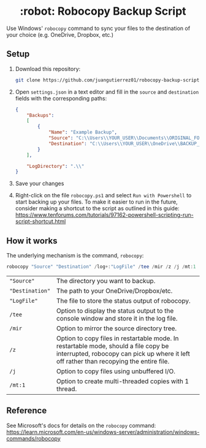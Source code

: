 <h1 align="center">
:robot: Robocopy Backup Script
</h1>

Use Windows' `robocopy` command to sync your files to the destination of your choice (e.g. OneDrive, Dropbox, etc.)

## Setup

1. Download this repository:

    ```bash
    git clone https://github.com/juangutierrez01/robocopy-backup-script
    ```

2. Open `settings.json` in a text editor and fill in the `source` and `destination` fields with the corresponding paths:

    ```json
    {
        "Backups":
        [
            {
                "Name": "Example Backup",
                "Source": "C:\\Users\\YOUR_USER\\Documents\\ORIGINAL_FOLDER",
                "Destination": "C:\\Users\\YOUR_USER\\OneDrive\\BACKUP_FOLDER"
            }
        ],

        "LogDirectory": ".\\"
    }
    ```

4. Save your changes

5. Right-click on the file `robocopy.ps1` and select `Run with Powershell` to start backing up your files. To make it easier to run in the future, consider making a shortcut to the script as outlined in this guide: <https://www.tenforums.com/tutorials/97162-powershell-scripting-run-script-shortcut.html>

## How it works

The underlying mechanism is the command, `robocopy`:

```powershell
robocopy "Source" "Destination" /log+:"LogFile" /tee /mir /z /j /mt:1
```

|||
|---|---|
|`"Source"`|The directory you want to backup.|
|`"Destination"`|The path to your OneDrive/Dropbox/etc.|
|`"LogFile"`|The file to store the status output of robocopy.|
|`/tee`|Option to display the status output to the console window and store it in the log file.|
|`/mir`|Option to mirror the source directory tree.|
|`/z`|Option to copy files in restartable mode. In restartable mode, should a file copy be interrupted, robocopy can pick up where it left off rather than recopying the entire file.|
|`/j`|Option to copy files using unbuffered I/O.|
|`/mt:1`|Option to create multi-threaded copies with 1 thread.|

## Reference

See Microsoft's docs for details on the `robocopy` command: <https://learn.microsoft.com/en-us/windows-server/administration/windows-commands/robocopy>
